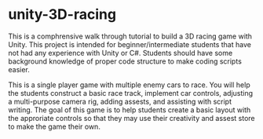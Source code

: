# unity-3D-racing

This is a comphrensive walk through tutorial to build a 3D racing game with Unity. This project is intended for beginner/intermediate students that have not had any experience with Unity or C#. Students should have some background knowledge of proper code structure to make coding scripts easier.

This is a single player game with multiple enemy cars to race. You will help the students construct a basic race track, implement car controls, adjusting a multi-purpose camera rig, adding assests, and assisting with script writing. The goal of this game is to help students create a basic layout with the approriate controls so that they may use their creativity and assest store to make the game their own.
